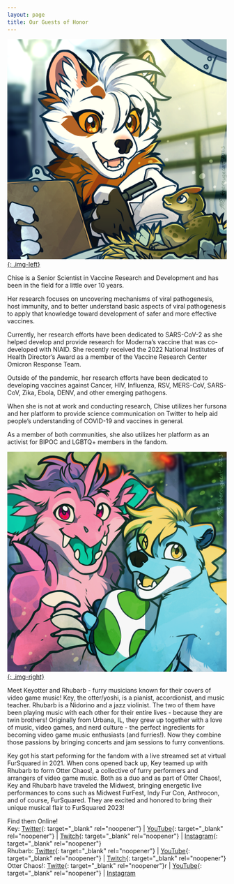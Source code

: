```yaml
---
layout: page
title: Our Guests of Honor
---
```

[![Chise the Pine Marten illustration by TheRougeCat](/uploads/gohbio-chise.png){: .img-left}](/uploads/gohbio-chise.png)

Chise is a Senior Scientist in Vaccine Research and Development and has been in the field for a little over 10 years.

Her research focuses on uncovering mechanisms of viral pathogenesis, host immunity, and to better understand basic aspects of viral pathogenesis to apply that knowledge toward development of safer and more effective vaccines.

Currently, her research efforts have been dedicated to SARS-CoV-2 as she helped develop and provide research for Moderna’s vaccine that was co-developed with NIAID. She recently received the 2022 National Institutes of Health Director’s Award as a member of the Vaccine Research Center Omicron Response Team.

Outside of the pandemic, her research efforts have been dedicated to developing vaccines against Cancer, HIV, Influenza, RSV, MERS-CoV, SARS-CoV, Zika, Ebola, DENV, and other emerging pathogens.

When she is not at work and conducting research, Chise utilizes her fursona and her platform to provide science communication on Twitter to help aid people’s understanding of COVID-19 and vaccines in general.

As a member of both communities, she also utilizes her platform as an activist for BIPOC and LGBTQ+ members in the fandom.

[![Rhubarb the Nidorino, and KeyOtter illustration by TheRougeCat](/uploads/gohbio-rhubarbkey.png){: .img-right}](/uploads/gohbio-rhubarbkey.png)

Meet Keyotter and Rhubarb - furry musicians known for their covers of video game music! Key, the otter/yoshi, is a pianist, accordionist, and music teacher. Rhubarb is a Nidorino and a jazz violinist. The two of them have been playing music with each other for their entire lives - because they are twin brothers! Originally from Urbana, IL, they grew up together with a love of music, video games, and nerd culture - the perfect ingredients for becoming video game music enthusiasts (and furries!). Now they combine those passions by bringing concerts and jam sessions to furry conventions.

Key got his start peforming for the fandom with a live streamed set at virtual FurSquared in 2021. When cons opened back up, Key teamed up with Rhubarb to form Otter Chaos!, a collective of furry performers and arrangers of video game music. Both as a duo and as part of Otter Chaos!, Key and Rhubarb have traveled the Midwest, bringing energetic live performances to cons such as Midwest FurFest, Indy Fur Con, Anthrocon, and of course, FurSquared. They are excited and honored to bring their unique musical flair to FurSquared 2023!

Find them Online!<br>Key: [Twitter](https://twitter.com/keyotter){: target="_blank" rel="noopener"} \| [YouTube](http://youtube.com/@keyotter){: target="_blank" rel="noopener"} \| [Twitch](http://twitch.tv/keyotter){: target="_blank" rel="noopener"} \| [Instagram](http://instagram.com/keyotter){: target="_blank" rel="noopener"}<br>Rhubarb: [Twitter](https://twitter.com/nidobun){: target="_blank" rel="noopener"} \| [YouTube](http://youtube.com/@rhubarbnido){: target="_blank" rel="noopener"} \| [Twitch](http://twitch.tv/rhubarbnido){: target="_blank" rel="noopener"}<br>Otter Chaos!: [Twitte](https://twitter.com/OtterChaosVGM){: target="_blank" rel="noopener"}r \| [YouTube](http://youtube.com/@OtterChaosVGM){: target="_blank" rel="noopener"} \| [Instagram](http://instagram.com/OtterChaosVGM)
